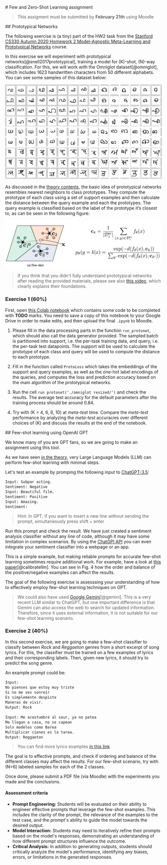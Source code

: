 # Few and Zero-Shot Learning assignment

<!---
Para otros años, mirar también este código: https://github.com/jakesnell/prototypical-networks/blob/master/protonets/models/few_shot.py
-->

> This assigment must be submitted by **February 21th** using Moodle

## Prototypical Networks

The following exercise is (a tiny) part of the HW2 task from the [Stanford CS330 Autumn 2020 Homework 2 Model-Agnostic Meta-Learning and Prototypical Networks](http://cs330.stanford.edu/fall2020/index.html) course.

In this exercise we will experiment with prototypical networks[@snell2017prototypical], training a model for \(K\)-shot, \(N\)-way classification. For this, we will work with the Omniglot dataset[@omniglot], which includes 1623 handwritten characters from 50 different alphabets. You can see some samples of this dataset below:

![Omniglot](images/fsl/omniglot.jpg)

As discussed in the [theory contents](https://pertusa.github.io/ap/fsl/#metric-based-few-shot-learning), the basic idea of prototypical networks resembles nearest neighbors to class prototypes. They compute the prototype of each class using a set of support examples and then calculate the distance between the query example and each the prototypes. The query example is classified based on the label of the prototype it’s closest to, as can be seen in the following figure:

![Prototypical](images/fsl/prototypical.jpg)

> If you think that you didn't fully understand prototypical networks after reading the provided materials, please see also [this video](https://www.youtube.com/watch?v=rHGPfl0pvLY), which clearly explains their foundations.

### Exercise 1 (60%)

First, open [this Colab notebook](https://colab.research.google.com/drive/1Ah1Os8TAItF42rLtAINNJfaqDJYXRJ7X?usp=sharing) which contains some code to be completed with **TODO** marks. You need to save a copy of this notebook to your Google Drive in order to make edits, and then upload the final `.ipynb` to Moodle.

1. Please fill in the data processing parts in the function `run_protonet`, which should also call the data generator provided. The sampled batch is partitioned into support, i.e. the per-task training data, and query, i.e. the per-task test datapoints. The support will be used to calculate the prototype of each class and query will be used to compute the distance to each prototype. 

2. Fill in the function called `ProtoLoss` which takes the embeddings of the support and query examples, as well as the one-hot label encodings of the queries, and computes the loss and prediction accuracy based on the main algorithm of the prototypical networks.

3. Run the cell `run protonet(‘./omniglot resized/’)` and check the results. The average test accuracy for the default parameters after the training process should be around 0.84. 

4. Try with \(K = 4, 6, 8, 10\) at _meta-test_ time. Compare the _meta-test_ performance by analyzing the _meta-test_ accuracies over different choices of \(K\) and discuss the results at the end of the notebook.

## Few-shot learning using OpenAI GPT

We know many of you are GPT fans, so we are going to make an assignment using this tool. 

As we have seen [in the theory](https://pertusa.github.io/ap/fsl/#openai-gpt-3), very Large Language Models (LLM) can perform few-shot learning with minimal steps. 

Let's test an example by promping the following input to [ChatGPT-3.5](https://chat.openai.com/):

```
Input: Subpar acting. 
Sentiment: Negative
Input: Beautiful film. 
Sentiment: Positive
Input: Amazing. 
Sentiment:
```

> Hint: In GPT, if you want to insert a new line without sending the prompt, simultaneously press shift + enter

Run this prompt and check the result. We have just created a sentiment analysis classifier without any line of code, although it may have some limitation in complex scenarios. By using the [ChatGPI API](https://help.openai.com/en/articles/7039783-how-can-i-access-the-chatgpt-api) you can even integrate your sentiment classifier into a webpage or an app.

This is a simple example, but making reliable prompts for accurate few-shot learning sometimes require additional work. For example, have a look at [this paper](https://arxiv.org/abs/2102.09690)[@calibratellm]. You can see in Fig. 4 how the order and balance of the positive/negative examples can affect the results.

The goal of the following exercise is assesssing your understanding of how to effectively employ few-shot learning techniques on GPT.

> We could also have used [Google Gemini](https://gemini.google.com/app)[@gemini]. This is a very recent LLM similar to ChatGPT, but one important difference is that Gemini can also access the web to search for updated information. Therefore, since it uses external information, it is not suitable for our few-shot learning scenario.

### Exercise 2 (40%)

In this second exercise, we are going to make a few-shot classifier to classify between *Rock* and *Reggaeton* genres from a short excerpt of song lyrics. For this, the classifier must be trained on a few examples of lyrics and their corresponding labels. Then, given new lyrics, it should try to predict the song genre.

An example prompt could be: 
```
Input: 
No pienses que estoy muy triste
Si no me ves sonreír
Es simplemente despiste
Maneras de vivir.
Output: Rock

Input: Me acostumbré al sour, ya no patea
Me llegan a casa, no se capean
Solo modelos como Barea
Multiplicar cienes es la tarea.
Output: Reggaeton
```

> You can find more lyrics examples [in this link](https://www.letras.com/estilos/reggaeton/)

The goal is to effective prompts, and check if ordering and balance of the different classes may affect the results. For our few-shot scenario, try with \(N=6\) labeled samples for each of the 2 classes.

Once done, please submit a PDF file (via Moodle) with the experiments you made and the conclusions.

#### Assessment criteria

- **Prompt Engineering:** Students will be evaluated on their ability to engineer effective prompts that leverage the few-shot examples. This includes the clarity of the prompt, the relevance of the examples to the test case, and the prompt's ability to guide the model towards the desired output.
- **Model Interaction:** Students may need to iteratively refine their prompts based on the model's responses, demonstrating an understanding of how different prompt structures influence the outcome.
- **Critical Analysis:** In addition to generating outputs, students should critically analyze the model's performance, identifying any biases, errors, or limitations in the generated responses.

<!--
### Task 1: Scientific text Summarization
**Objective:** Employ few-shot learning to enable a GPT model to summarize academic (scientific paper) abstracts.
- **Few-Shot Examples:** Provide 3 examples of academic abstracts along with their concise summaries.
- **Test:** Given an academic abstract not seen by the model, generate a prompt that leads the model to produce a coherent and concise summary.

### Task 2: Code Generation from Descriptions
**Objective:** Use few-shot learning to teach a GPT model to generate Python code snippets from natural language descriptions.
- **Few-Shot Examples:** Supply 4 examples of natural language descriptions of programming tasks alongside their corresponding Python code snippets.
- **Test:** Provide a new, detailed description of a programming task, and devise a prompt that will guide the model to generate the appropriate Python code.

<!--
### Task 4: Translation
**Objective:** Adapt a GPT model for language translation tasks using a few-shot approach.
- **Few-Shot Examples:** Offer 5 pairs of sentences, each in English and its translation in Spanish.
- **Test:** Give a sentence in English and ask the student to construct a prompt that encourages the GPT model to translate it into Spanish accurately, leveraging the few-shot examples.

### Task 5: Question Answering
**Objective:** Train a GPT model to answer domain-specific questions with few-shot examples.
- **Few-Shot Examples:** Provide 5 question-answer pairs in a specialized field (e.g., biology, computer science).
- **Test:** Present a new, complex question in the same domain and have the student create a prompt that would enable the GPT model to use the few-shot examples to answer accurately.



### Task 3: Ethical Judgment
**Objective:** Guide a GPT model to make ethical judgments in hypothetical scenarios using few-shot learning.
- **Few-Shot Examples:** Share 3-4 scenarios involving ethical dilemmas, each with a reasoned judgment on why a particular action is ethically sound or unsound.
- **Test:** Describe a new ethical scenario and instruct the student to formulate a prompt that aids the model in providing an ethical judgment, drawing on the reasoning from the examples.
-->
